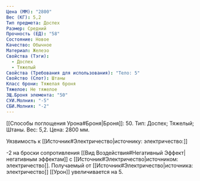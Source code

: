 ```yaml
---
Цена (ММ): "2800"
Вес (КГ): 5,2
Тип предмета: Доспех
Размер: Средний
Прочность (ЕД): "58"
Состояние: Новое
Качество: Обычное
Материал: Железо
Свойства (Тэги):
  - Доспех
  - Тяжелый
Свойства (Требования для использования): "Тело: 5"
Свойство (Слот): Штаны
Класс брони: Тяжелая броня
Тяжелое: Не тяжелое
ЗЩ.Броня элемента: "50"
СУИ.Молния: "-5"
СБИ.Молния: "-2"
---
```

[[Способы поглощения Урона#Броня|Броня]]: 50. Тип: Доспех; Тяжелый; Штаны. Вес: 5,2. Цена: 2800 мм. 

Уязвимость к [[Источник#Электричество|источнику: электричество:]] 

-2 на броски сопротивления [[Вид Воздействия#Негативный Эффект|негативным эффектам]] с [[Источник#Электричество|источником: электричество]].
Получаемый от [[Источник#Электричество|источника: электричество]] [[Урон]] увеличивается на 5. 